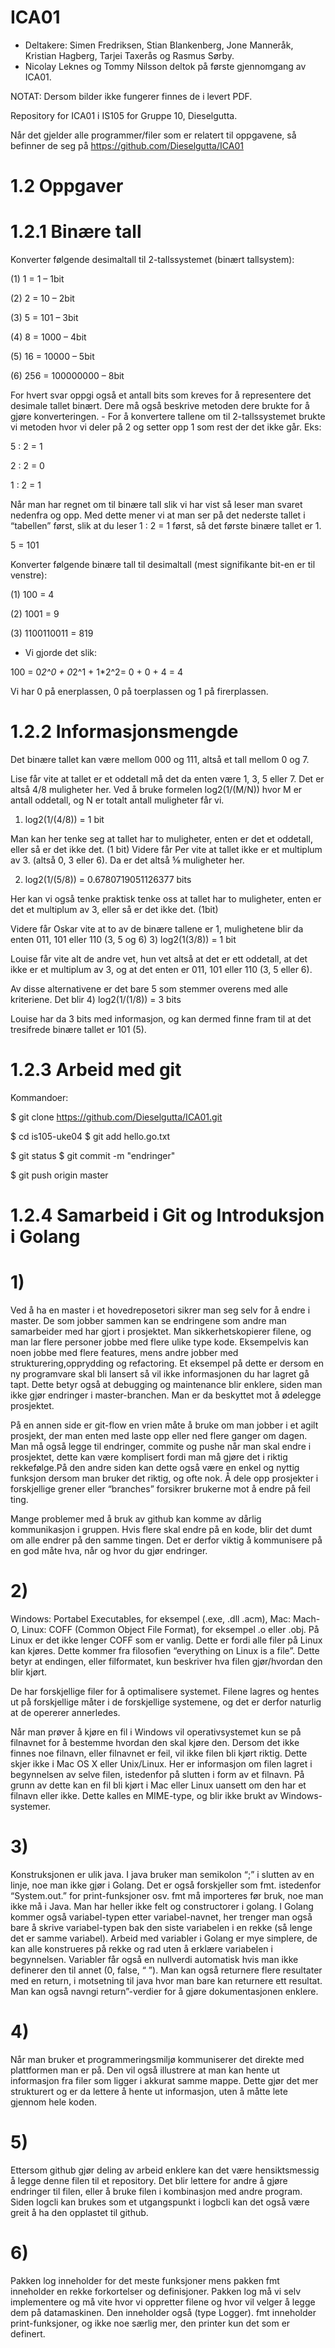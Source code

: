# ICA01


* Deltakere: Simen Fredriksen, Stian Blankenberg, Jone Manneråk, Kristian Hagberg, Tarjei Taxerås og Rasmus Sørby.
* Nicolay Leknes og Tommy Nilsson deltok på første gjennomgang av ICA01. 

NOTAT: Dersom bilder ikke fungerer finnes de i levert PDF. 

Repository for ICA01 i IS105 for Gruppe 10, Dieselgutta. 

Når det gjelder alle programmer/filer som er relatert til oppgavene, så befinner de seg på https://github.com/Dieselgutta/ICA01 

# 1.2 Oppgaver

# 1.2.1​ Binære tall

Konverter følgende desimaltall til 2-tallssystemet (binært tallsystem):

(1) 1 = 1 – 1bit 

(2) 2 = 10 – 2bit 

(3) 5 = 101 – 3bit 

(4) 8 = 1000 – 4bit 

(5) 16 = 10000 – 5bit 

(6) 256 = 100000000 – 8bit 

For hvert svar oppgi også et antall bits som kreves for å representere det desimale tallet binært. Dere må også beskrive metoden dere brukte for å gjøre konverteringen. - For å konvertere tallene om til 2-tallssystemet brukte vi metoden hvor vi deler på 2 og setter opp 1 som rest der det ikke går. Eks:

5 : 2 = 1

2 : 2 = 0

1 : 2 = 1 

Når man har regnet om til binære tall slik vi har vist så leser man svaret nedenfra og opp. Med dette mener vi at man ser på det nederste tallet i “tabellen” først, slik at du leser 1 : 2 = 1 først, så det første binære tallet er 1.

5 = 101


Konverter følgende binære tall til desimaltall (mest signifikante bit-en er til venstre):

(1) 100 = 4 

(2) 1001 = 9 

(3) 1100110011 = 819 

- Vi gjorde det slik: 

100 = 0*2^0 + 0*2^1 + 1*2^2= 0 + 0 + 4 = 4 

Vi har 0 på enerplassen, 0 på toerplassen og 1 på firerplassen.


# 1.2.2 Informasjonsmengde

Det binære tallet kan være mellom 000 og 111, altså et tall mellom 0 og 7. 

Lise får vite at tallet er et oddetall må det da enten være 1, 3, 5 eller 7. Det er altså 4/8 muligheter her. Ved å bruke formelen log2(1/(M/N)) hvor M er antall oddetall, og N er totalt antall muligheter får vi.

1) log2(1/(4/8)) = 1 bit

Man kan her tenke seg at tallet har to muligheter, enten er det et oddetall, eller så er det ikke det. (1 bit)
Videre får Per vite at tallet ikke er et multiplum av 3. (altså 0, 3 eller 6). Da er det altså ⅝ muligheter her.

2) log2(1/(5/8)) = 0.6780719051126377 bits

Her kan vi også tenke praktisk tenke oss at tallet har to muligheter, enten er det et multiplum av 3, eller så er det ikke det. (1bit)

Videre får Oskar vite at to av de binære tallene er 1, mulighetene blir da enten 011, 101 eller 110 (3, 5 og 6)
3) log2(1(3/8)) = 1 bit

Louise får vite alt de andre vet, hun vet altså at det er ett oddetall, at det ikke er et multiplum av 3, og at det enten er 011, 101 eller 110 (3, 5 eller 6).

Av disse alternativene er det bare 5 som stemmer overens med alle kriteriene. Det blir 
4) log2(1/(1/8)) = 3 bits

Louise har da 3 bits med informasjon, og kan dermed finne fram til at det tresifrede binære tallet er 101 (5).


# 1.2.3 Arbeid med git

Kommandoer: 

$ git clone https://github.com/Dieselgutta/ICA01.git

$ cd is105-uke04 $ git add hello.go.txt 

$ git status $ git commit -m "endringer" 

$ git push origin master 


# 1.2.4 Samarbeid i Git og Introduksjon i Golang


  # 1) 
  Ved å ha en master i et hovedreposetori sikrer man seg selv for å endre i master. De som jobber sammen kan se endringene
  som andre man samarbeider med har gjort i prosjektet. Man sikkerhetskopierer filene, og man lar flere personer jobbe med
  flere ulike type kode. Eksempelvis kan noen jobbe med flere features, mens andre jobber med strukturering,opprydding og
  refactoring. Et eksempel på dette er dersom en ny programvare skal bli lansert så vil ikke informasjonen du har lagret gå
  tapt. Dette betyr også at debugging og maintenance blir enklere, siden man ikke gjør endringer i master-branchen. Man er da
  beskyttet mot å ødelegge prosjektet. 


  På en annen side er git-flow en vrien måte å bruke om man jobber i et agilt prosjekt, der man enten med laste opp eller ned
  flere ganger om dagen. Man må også legge til endringer, commite og pushe når man skal endre i prosjektet, dette kan være
  komplisert fordi man må gjøre det i riktig rekkefølge.På den andre siden kan dette også være en enkel og nyttig funksjon
  dersom man bruker det riktig, og ofte nok. Å dele opp prosjekter i forskjellige grener eller “branches” forsikrer brukerne
  mot å endre på feil ting. 


  Mange problemer med å bruk av github kan komme av dårlig kommunikasjon i gruppen. Hvis flere skal endre på en kode, blir
  det dumt om alle endrer på den samme tingen. Det er derfor viktig å kommunisere på en god måte hva, når og hvor du gjør
  endringer. 


  # 2)
  Windows: Portabel Executables, for eksempel (.exe, .dll .acm),  Mac: Mach-O,  Linux: COFF (Common Object File Format),
  for eksempel .o eller .obj. På Linux er det ikke lenger COFF som er vanlig. Dette er fordi alle filer på Linux kan kjøres.
  Dette kommer fra filosofien “everything on Linux is a file”. Dette betyr at endingen, eller filformatet, kun beskriver hva
  filen gjør/hvordan den blir kjørt. 


  De har forskjellige filer for å optimalisere systemet. Filene lagres og hentes ut på forskjellige måter i de forskjellige
  systemene, og det er derfor naturlig at de opererer annerledes. 


  Når man prøver å kjøre en fil i Windows vil operativsystemet kun se på filnavnet for å bestemme hvordan den skal kjøre den.
  Dersom det ikke finnes noe filnavn, eller filnavnet er feil, vil ikke filen bli kjørt riktig. Dette skjer ikke i Mac OS X
  eller Unix/Linux. Her er informasjon om filen lagret i begynnelsen av selve filen, istedenfor på slutten i form av et
  filnavn. På grunn av dette kan en fil bli kjørt i Mac eller Linux uansett om den har et filnavn eller ikke. Dette kalles en
  MIME-type, og blir ikke brukt av Windows-systemer. 


  # 3) 
  Konstruksjonen er ulik java. I java bruker man semikolon “;” i slutten av en linje, noe man ikke gjør i Golang. Det er
  også forskjeller som fmt. istedenfor “System.out.” for print-funksjoner osv. fmt må importeres før bruk, noe man ikke må i
  Java. Man har heller ikke felt og constructorer i golang. I Golang kommer også variabel-typen etter variabel-navnet, her
  trenger man også bare å skrive variabel-typen bak den siste variabelen i en rekke (så lenge det er samme variabel). Arbeid
  med variabler i Golang er mye simplere, de kan alle konstrueres på rekke og rad uten å erklære variabelen i begynnelsen.
  Variabler får også en nullverdi automatisk hvis man ikke definerer den til annet (0, false, “ ”). Man kan også returnere
  flere resultater med en return, i motsetning til java hvor man bare kan returnere ett resultat. Man kan også navngi 
  return”-verdier for å gjøre dokumentasjonen enklere. 


  # 4) 
  Når man bruker et programmeringsmiljø kommuniserer det direkte med plattformen man er på. Den vil også illustrere at man
  kan hente ut informasjon fra filer som ligger i akkurat samme mappe. Dette gjør det mer strukturert og er da lettere å hente
  ut informasjon, uten å måtte lete gjennom hele koden. 


  # 5) 
  Ettersom github gjør deling av arbeid enklere kan det være hensiktsmessig å legge denne filen til et repository. Det blir
  lettere for andre å gjøre endringer til filen, eller å bruke filen i kombinasjon med andre program. Siden logcli kan brukes
  som et utgangspunkt i logbcli kan det også være greit å ha den opplastet til github.


  # 6) 
  Pakken log inneholder for det meste funksjoner mens pakken fmt inneholder en rekke forkortelser og definisjoner. Pakken
  log må vi selv implementere og må vite hvor vi oppretter filene og hvor vil velger å legge dem på datamaskinen. Den
  inneholder også (type Logger). fmt inneholder print-funksjoner, og ikke noe særlig mer, den printer kun det som er definert.
